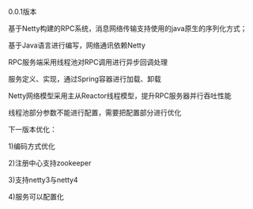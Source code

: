 0.0.1版本

基于Netty构建的RPC系统，消息网络传输支持使用的java原生的序列化方式；

基于Java语言进行编写，网络通讯依赖Netty

RPC服务端采用线程池对RPC调用进行异步回调处理

服务定义、实现，通过Spring容器进行加载、卸载

Netty网络模型采用主从Reactor线程模型，提升RPC服务器并行吞吐性能

线程池部分参数不能进行配置，需要把配置部分进行优化



下一版本优化：

1)编码方式优化

2)注册中心支持zookeeper

3)支持netty3与netty4

4)服务可以配置化

